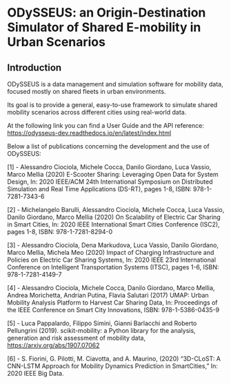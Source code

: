 # ODySSEUS: an Origin-Destination Simulator of Shared E-mobility in Urban Scenarios

## Introduction

ODySSEUS is a data management and simulation software for mobility data, focused mostly on shared fleets in urban environments. 

Its goal is to provide a general, easy-to-use framework to simulate shared mobility scenarios across different cities using real-world data.

At the following link you can find a User Guide and the API reference:
https://odysseus-dev.readthedocs.io/en/latest/index.html

Below a list of publications concerning the development and the use of ODySSEUS:

[1] - Alessandro Ciociola, Michele Cocca, Danilo Giordano, Luca Vassio, Marco Mellia (2020) E-Scooter Sharing: Leveraging Open Data for System Design, In: 2020 IEEE/ACM 24th International Symposium on Distributed Simulation and Real Time Applications (DS-RT), pages 1-8, ISBN: 978-1-7281-7343-6

[2] - Michelangelo Barulli, Alessandro Ciociola, Michele Cocca, Luca Vassio, Danilo Giordano, Marco Mellia (2020) On Scalability of Electric Car Sharing in Smart Cities, In: 2020 IEEE International Smart Cities Conference (ISC2), pages 1-8, ISBN: 978-1-7281-8294-0

[3] - Alessandro Ciociola, Dena Markudova, Luca Vassio, Danilo Giordano, Marco Mellia, Michela Meo (2020) Impact of Charging Infrastructure and Policies on Electric Car Sharing Systems, In: 2020 IEEE 23rd International Conference on Intelligent Transportation Systems (ITSC), pages 1-6, ISBN: 978-1-7281-4149-7

[4] - Alessandro Ciociola, Michele Cocca, Danilo Giordano, Marco Mellia, Andrea Morichetta, Andrian Putina, Flavia Salutari (2017) UMAP: Urban Mobility Analysis Platform to Harvest Car Sharing Data, In: Proceedings of the IEEE Conference on Smart City Innovations, ISBN: 978-1-5386-0435-9

[5] - Luca Pappalardo, Filippo Simini, Gianni Barlacchi and Roberto Pellungrini (2019). scikit-mobility: a Python library for the analysis, generation and risk assessment of mobility data, https://arxiv.org/abs/1907.07062

[6] - S. Fiorini, G. Pilotti, M. Ciavotta,  and A. Maurino, (2020) “3D-CLoST:  A CNN-LSTM  Approach  for  Mobility  Dynamics  Prediction  in  SmartCities,” In: 2020 IEEE Big Data.
